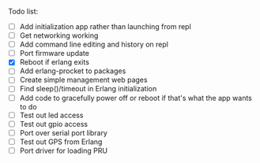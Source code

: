 Todo list:

- [ ] Add initialization app rather than launching from repl
- [ ] Get networking working
- [ ] Add command line editing and history on repl
- [ ] Port firmware update
- [x] Reboot if erlang exits
- [ ] Add erlang-procket to packages
- [ ] Create simple management web pages
- [ ] Find sleep()/timeout in Erlang initialization
- [ ] Add code to gracefully power off or reboot if that's what the app wants to do
- [ ] Test out led access
- [ ] Test out gpio access
- [ ] Port over serial port library
- [ ] Test out GPS from Erlang
- [ ] Port driver for loading PRU
